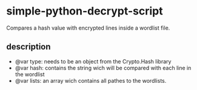 # simple-python-decrypt-script
Compares a hash value with encrypted lines inside a wordlist file.

## description
- @var type: needs to be an object from the Crypto.Hash library
- @var hash: contains the string wich will be compared with each line in the wordlist
- @var lists: an array wich contains all pathes to the wordlists. 
